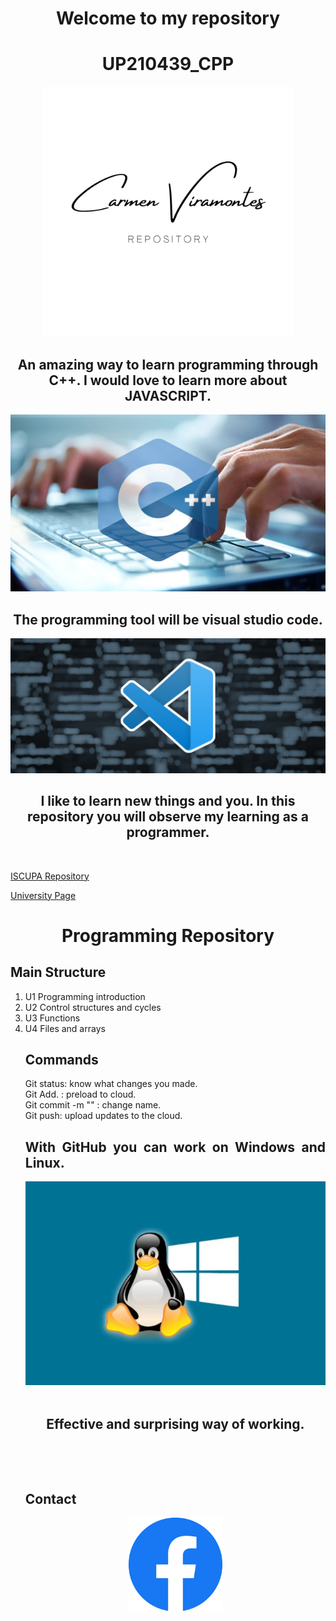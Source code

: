 <h1>  <div align= "center"> Welcome to my repository</h1>
<div align=center>
<h1>UP210439_CPP</h1>
<div>
<div align="center">
<img src="/imagenes/logop.png" width="400">
<br>
<h2>An amazing way to learn programming through C++. I would love to learn more about JAVASCRIPT.</h2>

<img src="/imagenes/c++.webp" width="600">
<br>  
<h2>The programming tool will be visual studio code.</h2>
<img src="/imagenes/code.jpg" width="600">
<div>
<p>
<h2>I like to learn new things and you.
  In this repository you will observe my learning as a programmer.</h2>
<div align= "justify">
<br>
<p>
<a href="https://github.com/UPA-ISC/ProgramacionCpp"> ISCUPA Repository</a>
</p>
<a href="https://upa.edu.mx/"> University Page</a>
<div>
<a/>
<p/>
<div align= center>
  <h1>Programming Repository</h1>
<div align= "justify">
<h2>Main Structure</h2>
<div>
<ol>
<div align= "justify">
<li>U1 Programming introduction</li>
<li>U2 Control structures and cycles</li>
<li>U3 Functions</li>
<li>U4 Files and arrays</li>
<p/>
<h2>Commands</h2>
Git status: know what changes you made.
  <br>Git Add. : preload to cloud.
  <br>Git commit -m "" : change name.
  <br>Git push: upload updates to the cloud.
<h2>With GitHub you can work on Windows and Linux.</h2>
<p> <div align= "center">
<img src="/imagenes/liwi.jpg" width="600">
<div>
<div align = center>
<br>
  <h2>Effective and surprising way of working.</h2>
<div>
<br>
<p>
<div align= "justify">
<br>
  <h2>Contact</h2>
<div>
<p>
<div align="center">
<a href="https://www.facebook.com/carmen.viramontes.71/about_details">
<img src="/imagenes/fc.png" width="150">
<a/>


